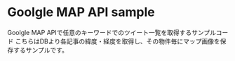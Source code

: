 Goolgle MAP API sample
=========

Goolgle MAP APIで任意のキーワードでのツイート一覧を取得するサンプルコード
こちらはDBより各記事の緯度・経度を取得し、その物件毎にマップ画像を保存するサンプルです。

